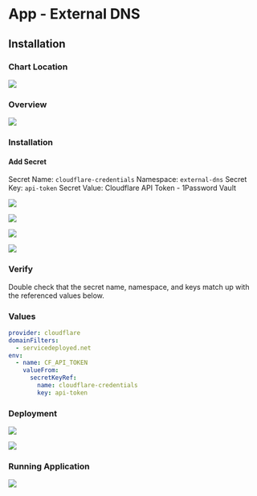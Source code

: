 # App - External DNS

## Installation

### Chart Location

![](attachments/App%20-%20External%20DNS-1.png)

### Overview

![](attachments/App%20-%20External%20DNS-1.png)

### Installation

#### Add Secret

Secret Name: `cloudflare-credentials`
Namespace: `external-dns`
Secret Key: `api-token`
Secret Value: Cloudflare API Token - 1Password Vault

![](attachments/CRD%20-%20Cloudflare%20ClusterIssuer.png)

![](attachments/App%20-%20External%20DNS-3.png)

![](attachments/CRD%20-%20Cloudflare%20ClusterIssuer-2.png)

![](attachments/App%20-%20External%20DNS-5.png)

### Verify

Double check that the secret name, namespace, and keys match up with the referenced values below.

### Values

```yaml
provider: cloudflare
domainFilters:
  - servicedeployed.net
env:
  - name: CF_API_TOKEN
    valueFrom:
      secretKeyRef:
        name: cloudflare-credentials
        key: api-token
```

### Deployment

![](attachments/App%20-%20External%20DNS-6.png)

![](attachments/App%20-%20External%20DNS-7.png)

### Running Application

![](attachments/App%20-%20External%20DNS-8.png)


